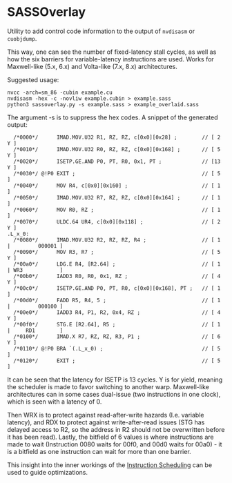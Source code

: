# SASSOverlay
Utility to add control code information to the output of `nvdisasm` or `cuobjdump`.

This way, one can see the number of fixed-latency stall cycles, as well as how the six barriers for variable-latency instructions are used.
Works for Maxwell-like (5.x, 6.x) and Volta-like (7.x, 8.x) architectures.


Suggested usage:
```
nvcc -arch=sm_86 -cubin example.cu
nvdisasm -hex -c -novliw example.cubin > example.sass
python3 sassoverlay.py -s example.sass > example_overlaid.sass
```
The argument -s is to suppress the hex codes. 
A snippet of the generated output:
```
  /*0000*/      IMAD.MOV.U32 R1, RZ, RZ, c[0x0][0x28] ;        // [ 2 Y ]
  /*0010*/      IMAD.MOV.U32 R0, RZ, RZ, c[0x0][0x168] ;       // [ 5 Y ]
  /*0020*/      ISETP.GE.AND P0, PT, R0, 0x1, PT ;             // [13 Y ]
  /*0030*/ @!P0 EXIT ;                                         // [ 5   ]
  /*0040*/      MOV R4, c[0x0][0x160] ;                        // [ 1   ]
  /*0050*/      IMAD.MOV.U32 R7, RZ, RZ, c[0x0][0x164] ;       // [ 1   ]
  /*0060*/      MOV R0, RZ ;                                   // [ 1   ]
  /*0070*/      ULDC.64 UR4, c[0x0][0x118] ;                   // [ 2 Y ]
.L_x_0:
  /*0080*/      IMAD.MOV.U32 R2, RZ, RZ, R4 ;                  // [ 1   |         000001 ]
  /*0090*/      MOV R3, R7 ;                                   // [ 5 Y ]
  /*00a0*/      LDG.E R4, [R2.64] ;                            // [ 1   | WR3            ]
  /*00b0*/      IADD3 R0, R0, 0x1, RZ ;                        // [ 4 Y ]
  /*00c0*/      ISETP.GE.AND P0, PT, R0, c[0x0][0x168], PT ;   // [ 1   ]
  /*00d0*/      FADD R5, R4, 5 ;                               // [ 1   |         000100 ]
  /*00e0*/      IADD3 R4, P1, R2, 0x4, RZ ;                    // [ 4 Y ]
  /*00f0*/      STG.E [R2.64], R5 ;                            // [ 1   |     RD1        ]
  /*0100*/      IMAD.X R7, RZ, RZ, R3, P1 ;                    // [ 6 Y ]
  /*0110*/ @!P0 BRA `(.L_x_0) ;                                // [ 5   ]
  /*0120*/      EXIT ;                                         // [ 5   ]
```
It can be seen that the latency for ISETP is 13 cycles. Y is for yield, meaning the scheduler is made to favor switching to another warp. Maxwell-like architectures can in some cases dual-issue (two instructions in one clock), which is seen with a latency of 0.


Then WRX is to protect against read-after-write hazards (I.e. variable latency), and RDX to protect against write-after-read issues (STG has delayed access to R2, so the address in R2 should not be overwritten before it has been read). Lastly, the bitfield of 6 values is where instructions are made to wait (Instruction 0080 waits for 00f0, and 00d0 waits for 00a0) - it is a bitfield as one instruction can wait for more than one barrier.

This insight into the inner workings of the [Instruction Scheduling](https://en.wikipedia.org/wiki/Instruction_scheduling) can be used to guide optimizations.
